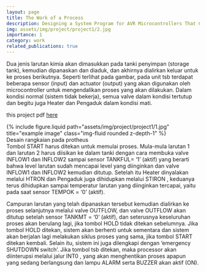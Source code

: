 ```yaml
---
layout: page
title: The Work of a Process
description: Designing a System Program for AVR Microcontrollers That Can Used to Regulate The  Work of a Process Unit
img: assets/img/project/project1/2.jpg
importance: 1
category: work
related_publications: true
---
```


Dua jenis larutan kimia akan dimasukkan pada tanki penyimpan (storage tank), kemudian  dipanaskan dan diaduk, dan akhirnya dialirkan keluar untuk ke proses berikutnya. Seperti terlihat  pada gambar, pada unit tsb terdapat beberapa sensor (input) dan actuator (output) yang akan  digunakan oleh microcontroller untuk mengendalikan proses yang akan dilakukan. Dalam kondisi  normal (sistem tidak bekerja), semua valve dalam kondisi tertutup dan begitu juga Heater dan  Pengaduk dalam kondisi mati.

this project pdf [here](https://drive.google.com/file/d/10qAKELwr0HBtpwgwk3e-BjsHP0C6eV2l/view?usp=drive_link)

<div class="row justify-content-sm-center">
    <div class="col-sm-8 mt-3 mt-md-0">
        {% include figure.liquid path="assets/img/project/project1/1.jpg" title="example image" class="img-fluid rounded z-depth-1" %}
    </div>
</div>
<div class="caption">
    Desain rangkaian pada protheus
</div>
Tombol START harus ditekan untuk memulai proses. Mula-mula larutan 1 dan larutan 2 harus  diisikan ke dalam tanki dengan cara membuka valve INFLOW1 dan INFLOW2 sampai sensor  TANKFUL= ‘1’ (aktif) yang berarti bahwa level larutan sudah mencapai level yang diinginkan  dan valve INFLOW1 dan INFLOW2 kemudian ditutup. Setelah itu Heater dinyalakan melalui  HTRON dan Pengaduk juga dihidupkan melalui STIRON , keduanya terus dihidupkan sampai  temperatur larutan yang diinginkan tercapai, yaitu pada saat sensor TEMPOK = ‘0’ (aktif). 

Campuran larutan yang telah dipanaskan tersebut kemudian dialirkan ke proses selanjutnya  melalui valve OUTFLOW, dan valve OUTFLOW akan ditutup setelah sensor TANKMT = ‘0’  (aktif), dan seterusnya keseluruhan proses akan berulang lagi, jika tombol HOLD tidak ditekan  sebelumnya. Jika tombol HOLD ditekan, sistem akan berhenti untuk sementara dan sistem akan  berjalan lagi melakukan siklus proses yang sama, jika tombol START ditekan kembali. Selain itu,  sistem ini juga dilengkapi dengan ‘emergency SHUTDOWN switch’. Jika tombol tsb ditekan,  maka processor akan diinterupsi melalui jalur INT0 , yang akan menghentikan proses apapun yang  sedang berlangsung dan lampu ALARM serta BUZZER akan aktif (ON).
